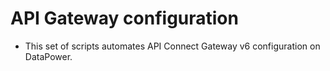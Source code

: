 # API Gateway configuration

- This set of scripts automates API Connect Gateway v6 configuration on DataPower.
